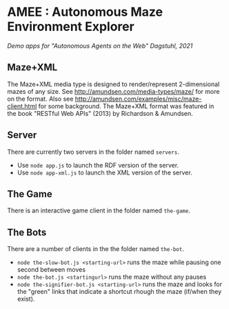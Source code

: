 # AMEE : Autonomous Maze Environment Explorer

_Demo apps for "Autonomous Agents on the Web" Dagstuhl, 2021_

## Maze+XML 
The Maze+XML media type is designed to render/represent 2-dimensional mazes of any size. See http://amundsen.com/media-types/maze/ for more on the format. Also see http://amundsen.com/examples/misc/maze-client.html for some background. The Maze+XML format was featured in the book "RESTful Web APIs" (2013) by Richardson & Amundsen.

## Server
There are currently two servers in the folder named `servers`. 

 * Use `node app.js` to launch the RDF version of the server.
 * Use `node app-xml.js` to launch the XML version of the server.
 
## The Game
There is an interactive game client in the folder named `the-game`. 

## The Bots
There are a number of clients in the the folder named `the-bot`. 

 * `node the-slow-bot.js <starting-url>` runs the maze while pausing one second between moves
 * `node the-bot.js <startingurl>` runs the maze without any pauses
 * `node the-signifier-bot.js <starting-url>` runs the maze and looks for the "green" links that indicate a shortcut rhough the maze (if/when they exist).
 


